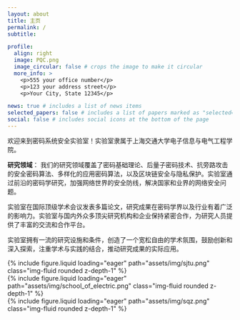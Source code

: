 ```yaml
---
layout: about
title: 主页
permalink: /
subtitle: 

profile:
  align: right
  image: PQC.png
  image_circular: false # crops the image to make it circular
  more_info: >
    <p>555 your office number</p>
    <p>123 your address street</p>
    <p>Your City, State 12345</p>

news: true # includes a list of news items
selected_papers: false # includes a list of papers marked as "selected={true}"
social: false # includes social icons at the bottom of the page
---
```


欢迎来到密码系统安全实验室！实验室隶属于上海交通大学电子信息与电气工程学院。

**研究领域**： 我们的研究领域覆盖了密码基础理论、后量子密码技术、抗旁路攻击的安全密码算法、多样化的应用密码算法，以及区块链安全与隐私保护。实验室通过前沿的密码学研究，加强网络世界的安全防线，解决国家和业界的网络安全问题。

实验室在国际顶级学术会议发表多篇论文，研究成果在密码学界以及行业有着广泛的影响力。实验室与国内外众多顶尖研究机构和企业保持紧密合作，为研究人员提供了丰富的交流和合作平台。

实验室拥有一流的研究设施和条件，创造了一个宽松自由的学术氛围，鼓励创新和深入探索，注重学术与实践的结合，推动研究成果的实际应用。


<div class="row mt-3">
    <div class="col-sm mt-3 mt-md-0">
        {% include figure.liquid loading="eager" path="assets/img/sjtu.png" class="img-fluid rounded z-depth-1" %}
    </div>
    <div class="col-sm mt-3 mt-md-0">
        {% include figure.liquid loading="eager" path="assets/img/school_of_electric.png" class="img-fluid rounded z-depth-1" %}
    </div>
    <div class="col-sm mt-3 mt-md-0">
        {% include figure.liquid loading="eager" path="assets/img/sqz.png" class="img-fluid rounded z-depth-1" %}
    </div>
</div>
<!-- <div class="caption">
    A simple, elegant caption looks good between image rows, after each row, or doesn't have to be there at all.
</div> -->